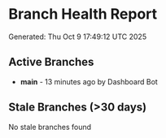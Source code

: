 # Branch Health Report
Generated: Thu Oct  9 17:49:12 UTC 2025

## Active Branches
- **main** - 13 minutes ago by Dashboard Bot

## Stale Branches (>30 days)
No stale branches found
